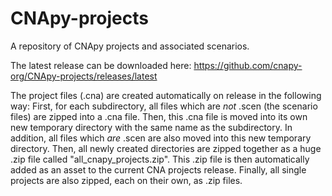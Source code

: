 # CNApy-projects

A repository of CNApy projects and associated scenarios.

The latest release can be downloaded here: https://github.com/cnapy-org/CNApy-projects/releases/latest

The project files (.cna) are created automatically on release in the
following way: First, for each subdirectory, all files which are *not* .scen (the scenario files) are
zipped into a .cna file. Then, this .cna file is moved into its own new temporary directory with the
same name as the subdirectory. In addition, all files which *are* .scen are also moved into this new temporary directory. Then, all newly created directories are zipped together as a huge .zip file
called "all_cnapy_projects.zip". This .zip file is then automatically added as an asset to the current
CNA projects release. Finally, all single projects are also zipped, each on their own, as .zip files.
